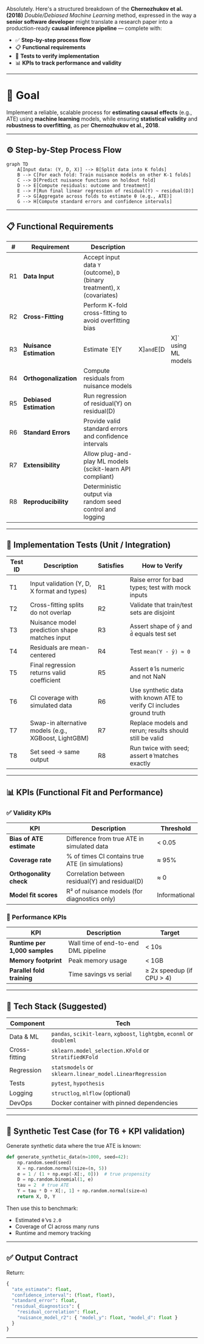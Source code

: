 Absolutely. Here's a structured breakdown of the **Chernozhukov et al. (2018)** *Double/Debiased Machine Learning* method, expressed in the way a **senior software developer** might translate a research paper into a production-ready **causal inference pipeline** — complete with:

* ✅ **Step-by-step process flow**
* 📋 **Functional requirements**
* 🧪 **Tests to verify implementation**
* 📊 **KPIs to track performance and validity**

---

# 🎯 Goal

Implement a reliable, scalable process for **estimating causal effects** (e.g., ATE) using **machine learning** models, while ensuring **statistical validity** and **robustness to overfitting**, as per **Chernozhukov et al., 2018**.

---

## ⚙️ Step-by-Step Process Flow

```mermaid
graph TD
    A[Input data: (Y, D, X)] --> B[Split data into K folds]
    B --> C[For each fold: Train nuisance models on other K-1 folds]
    C --> D[Predict nuisance functions on holdout fold]
    D --> E[Compute residuals: outcome and treatment]
    E --> F[Run final linear regression of residual(Y) ~ residual(D)]
    F --> G[Aggregate across folds to estimate θ (e.g., ATE)]
    G --> H[Compute standard errors and confidence intervals]
```

---

## 📋 Functional Requirements

| #  | Requirement             | Description                                                               |             |                      |
| -- | ----------------------- | ------------------------------------------------------------------------- | ----------- | -------------------- |
| R1 | **Data Input**          | Accept input data `Y` (outcome), `D` (binary treatment), `X` (covariates) |             |                      |
| R2 | **Cross-Fitting**       | Perform K-fold cross-fitting to avoid overfitting bias                    |             |                      |
| R3 | **Nuisance Estimation** | Estimate \`E\[Y                                                           | X]`and`E\[D | X]\` using ML models |
| R4 | **Orthogonalization**   | Compute residuals from nuisance models                                    |             |                      |
| R5 | **Debiased Estimation** | Run regression of residual(Y) on residual(D)                              |             |                      |
| R6 | **Standard Errors**     | Provide valid standard errors and confidence intervals                    |             |                      |
| R7 | **Extensibility**       | Allow plug-and-play ML models (scikit-learn API compliant)                |             |                      |
| R8 | **Reproducibility**     | Deterministic output via random seed control and logging                  |             |                      |

---

## 🧪 Implementation Tests (Unit / Integration)

| Test ID | Description                                          | Satisfies | How to Verify                                                        |
| ------- | ---------------------------------------------------- | --------- | -------------------------------------------------------------------- |
| T1      | Input validation (Y, D, X format and types)          | R1        | Raise error for bad types; test with mock inputs                     |
| T2      | Cross-fitting splits do not overlap                  | R2        | Validate that train/test sets are disjoint                           |
| T3      | Nuisance model prediction shape matches input        | R3        | Assert shape of `ŷ` and `d̂` equals test set                         |
| T4      | Residuals are mean-centered                          | R4        | Test `mean(Y - ŷ) ≈ 0`                                               |
| T5      | Final regression returns valid coefficient           | R5        | Assert `θ̂` is numeric and not NaN                                   |
| T6      | CI coverage with simulated data                      | R6        | Use synthetic data with known ATE to verify CI includes ground truth |
| T7      | Swap-in alternative models (e.g., XGBoost, LightGBM) | R7        | Replace models and rerun; results should still be valid              |
| T8      | Set seed → same output                               | R8        | Run twice with seed; assert `θ̂` matches exactly                     |

---

## 📊 KPIs (Functional Fit and Performance)

### ✅ Validity KPIs

| KPI                      | Description                                      | Threshold     |
| ------------------------ | ------------------------------------------------ | ------------- |
| **Bias of ATE estimate** | Difference from true ATE in simulated data       | < 0.05        |
| **Coverage rate**        | % of times CI contains true ATE (in simulations) | ≈ 95%         |
| **Orthogonality check**  | Correlation between residual(Y) and residual(D)  | ≈ 0           |
| **Model fit scores**     | R² of nuisance models (for diagnostics only)     | Informational |

### 🚀 Performance KPIs

| KPI                           | Description                          | Target                    |
| ----------------------------- | ------------------------------------ | ------------------------- |
| **Runtime per 1,000 samples** | Wall time of end-to-end DML pipeline | < 10s                     |
| **Memory footprint**          | Peak memory usage                    | < 1GB                     |
| **Parallel fold training**    | Time savings vs serial               | ≥ 2x speedup (if CPU > 4) |

---

## 🧱 Tech Stack (Suggested)

| Component     | Tech                                                                    |
| ------------- | ----------------------------------------------------------------------- |
| Data & ML     | `pandas`, `scikit-learn`, `xgboost`, `lightgbm`, `econml` or `doubleml` |
| Cross-fitting | `sklearn.model_selection.KFold` or `StratifiedKFold`                    |
| Regression    | `statsmodels` or `sklearn.linear_model.LinearRegression`                |
| Tests         | `pytest`, `hypothesis`                                                  |
| Logging       | `structlog`, `mlflow` (optional)                                        |
| DevOps        | Docker container with pinned dependencies                               |

---

## 🧪 Synthetic Test Case (for T6 + KPI validation)

Generate synthetic data where the true ATE is known:

```python
def generate_synthetic_data(n=1000, seed=42):
    np.random.seed(seed)
    X = np.random.normal(size=(n, 5))
    e = 1 / (1 + np.exp(-X[:, 0]))  # true propensity
    D = np.random.binomial(1, e)
    tau = 2  # true ATE
    Y = tau * D + X[:, 1] + np.random.normal(size=n)
    return X, D, Y
```

Then use this to benchmark:

* Estimated `θ̂` vs `2.0`
* Coverage of CI across many runs
* Runtime and memory tracking

---

## ✅ Output Contract

Return:

```python
{
  "ate_estimate": float,
  "confidence_interval": (float, float),
  "standard_error": float,
  "residual_diagnostics": {
    "residual_correlation": float,
    "nuisance_model_r2": { "model_y": float, "model_d": float }
  }
}
```

---
